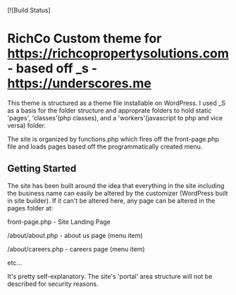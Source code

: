 [![Build Status]

RichCo Custom theme for https://richcopropertysolutions.com - based off _s -  https://underscores.me
===

This theme is structured as a theme file installable on WordPress. I used _S as a basis for the folder structure and approprate folders to hold static 'pages', 'classes'(php classes), and a 'workers'(javascript to php and vice versa) folder. 

The site is organized by functions.php which fires off the front-page.php file and loads pages based off the programmatically created menu. 

Getting Started
---------------

The site has been built around the idea that everything in the site including the business name can easily be altered by the customizer (WordPress built in site builder). If it can't be altered here, any page can be altered in the pages folder at:

front-page.php - Site Landing Page 

/about/about.php - about us page (menu item)

/about/careers.php - careers page (menu item)

etc...

It's pretty self-explanatory.
The site's 'portal' area structure will not be described for security reasons.
